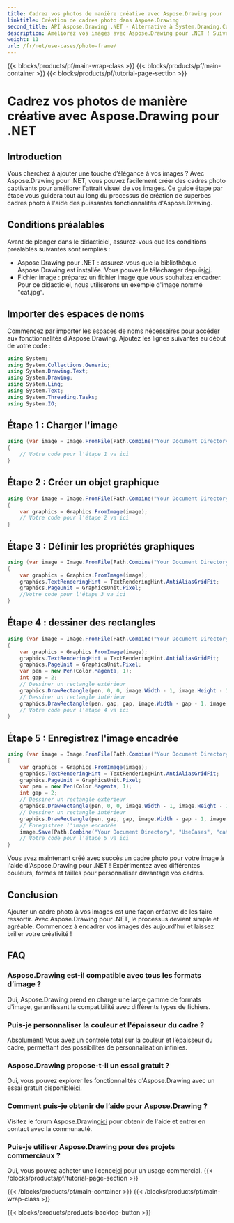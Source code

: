 ```yaml
---
title: Cadrez vos photos de manière créative avec Aspose.Drawing pour .NET
linktitle: Création de cadres photo dans Aspose.Drawing
second_title: API Aspose.Drawing .NET - Alternative à System.Drawing.Common
description: Améliorez vos images avec Aspose.Drawing pour .NET ! Suivez notre guide étape par étape pour créer de superbes cadres photo. Explorez Aspose.Drawing pour .NET maintenant !
weight: 11
url: /fr/net/use-cases/photo-frame/
---
```


{{< blocks/products/pf/main-wrap-class >}}
{{< blocks/products/pf/main-container >}}
{{< blocks/products/pf/tutorial-page-section >}}

# Cadrez vos photos de manière créative avec Aspose.Drawing pour .NET

## Introduction
Vous cherchez à ajouter une touche d’élégance à vos images ? Avec Aspose.Drawing pour .NET, vous pouvez facilement créer des cadres photo captivants pour améliorer l'attrait visuel de vos images. Ce guide étape par étape vous guidera tout au long du processus de création de superbes cadres photo à l'aide des puissantes fonctionnalités d'Aspose.Drawing.
## Conditions préalables
Avant de plonger dans le didacticiel, assurez-vous que les conditions préalables suivantes sont remplies :
-  Aspose.Drawing pour .NET : assurez-vous que la bibliothèque Aspose.Drawing est installée. Vous pouvez le télécharger depuis[ici](https://releases.aspose.com/drawing/net/).
- Fichier image : préparez un fichier image que vous souhaitez encadrer. Pour ce didacticiel, nous utiliserons un exemple d'image nommé "cat.jpg".
## Importer des espaces de noms
Commencez par importer les espaces de noms nécessaires pour accéder aux fonctionnalités d'Aspose.Drawing. Ajoutez les lignes suivantes au début de votre code :
```csharp
using System;
using System.Collections.Generic;
using System.Drawing.Text;
using System.Drawing;
using System.Linq;
using System.Text;
using System.Threading.Tasks;
using System.IO;
```
## Étape 1 : Charger l'image
```csharp
using (var image = Image.FromFile(Path.Combine("Your Document Directory", "UseCases", "cat.jpg")))
{
    // Votre code pour l'étape 1 va ici
}
```
## Étape 2 : Créer un objet graphique
```csharp
using (var image = Image.FromFile(Path.Combine("Your Document Directory", "UseCases", "cat.jpg")))
{
    var graphics = Graphics.FromImage(image);
    // Votre code pour l'étape 2 va ici
}
```
## Étape 3 : Définir les propriétés graphiques
```csharp
using (var image = Image.FromFile(Path.Combine("Your Document Directory", "UseCases", "cat.jpg")))
{
    var graphics = Graphics.FromImage(image);
    graphics.TextRenderingHint = TextRenderingHint.AntiAliasGridFit;
    graphics.PageUnit = GraphicsUnit.Pixel;
    //Votre code pour l'étape 3 va ici
}
```
## Étape 4 : dessiner des rectangles
```csharp
using (var image = Image.FromFile(Path.Combine("Your Document Directory", "UseCases", "cat.jpg")))
{
    var graphics = Graphics.FromImage(image);
    graphics.TextRenderingHint = TextRenderingHint.AntiAliasGridFit;
    graphics.PageUnit = GraphicsUnit.Pixel;
    var pen = new Pen(Color.Magenta, 1);
    int gap = 2;
    // Dessiner un rectangle extérieur
    graphics.DrawRectangle(pen, 0, 0, image.Width - 1, image.Height - 1);
    // Dessiner un rectangle intérieur
    graphics.DrawRectangle(pen, gap, gap, image.Width - gap - 1, image.Height - gap - 1);
    // Votre code pour l'étape 4 va ici
}
```
## Étape 5 : Enregistrez l'image encadrée
```csharp
using (var image = Image.FromFile(Path.Combine("Your Document Directory", "UseCases", "cat.jpg")))
{
    var graphics = Graphics.FromImage(image);
    graphics.TextRenderingHint = TextRenderingHint.AntiAliasGridFit;
    graphics.PageUnit = GraphicsUnit.Pixel;
    var pen = new Pen(Color.Magenta, 1);
    int gap = 2;
    // Dessiner un rectangle extérieur
    graphics.DrawRectangle(pen, 0, 0, image.Width - 1, image.Height - 1);
    // Dessiner un rectangle intérieur
    graphics.DrawRectangle(pen, gap, gap, image.Width - gap - 1, image.Height - gap - 1);
    // Enregistrez l'image encadrée
    image.Save(Path.Combine("Your Document Directory", "UseCases", "cat_with_honor_out.jpg"));
    // Votre code pour l'étape 5 va ici
}
```
Vous avez maintenant créé avec succès un cadre photo pour votre image à l'aide d'Aspose.Drawing pour .NET ! Expérimentez avec différentes couleurs, formes et tailles pour personnaliser davantage vos cadres.
## Conclusion
Ajouter un cadre photo à vos images est une façon créative de les faire ressortir. Avec Aspose.Drawing pour .NET, le processus devient simple et agréable. Commencez à encadrer vos images dès aujourd'hui et laissez briller votre créativité !
## FAQ
### Aspose.Drawing est-il compatible avec tous les formats d’image ?
Oui, Aspose.Drawing prend en charge une large gamme de formats d'image, garantissant la compatibilité avec différents types de fichiers.
### Puis-je personnaliser la couleur et l'épaisseur du cadre ?
Absolument! Vous avez un contrôle total sur la couleur et l’épaisseur du cadre, permettant des possibilités de personnalisation infinies.
### Aspose.Drawing propose-t-il un essai gratuit ?
 Oui, vous pouvez explorer les fonctionnalités d'Aspose.Drawing avec un essai gratuit disponible[ici](https://releases.aspose.com/).
### Comment puis-je obtenir de l’aide pour Aspose.Drawing ?
 Visitez le forum Aspose.Drawing[ici](https://forum.aspose.com/c/diagram/17) pour obtenir de l'aide et entrer en contact avec la communauté.
### Puis-je utiliser Aspose.Drawing pour des projets commerciaux ?
 Oui, vous pouvez acheter une licence[ici](https://purchase.aspose.com/buy) pour un usage commercial.
{{< /blocks/products/pf/tutorial-page-section >}}

{{< /blocks/products/pf/main-container >}}
{{< /blocks/products/pf/main-wrap-class >}}

{{< blocks/products/products-backtop-button >}}
